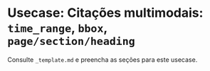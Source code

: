 # Usecase: Citações multimodais: `time_range`, `bbox`, `page/section/heading`

Consulte `_template.md` e preencha as seções para este usecase.
